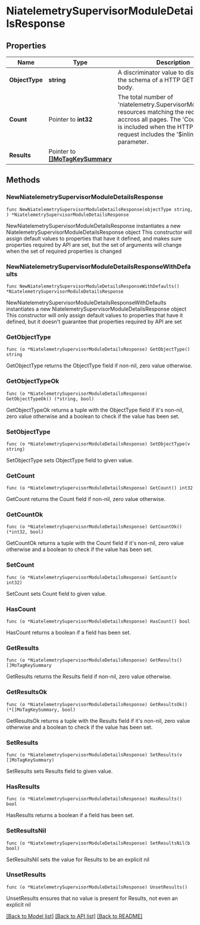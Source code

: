 # NiatelemetrySupervisorModuleDetailsResponse

## Properties

Name | Type | Description | Notes
------------ | ------------- | ------------- | -------------
**ObjectType** | **string** | A discriminator value to disambiguate the schema of a HTTP GET response body. | 
**Count** | Pointer to **int32** | The total number of &#39;niatelemetry.SupervisorModuleDetails&#39; resources matching the request, accross all pages. The &#39;Count&#39; attribute is included when the HTTP GET request includes the &#39;$inlinecount&#39; parameter. | [optional] 
**Results** | Pointer to [**[]MoTagKeySummary**](MoTagKeySummary.md) |  | [optional] 

## Methods

### NewNiatelemetrySupervisorModuleDetailsResponse

`func NewNiatelemetrySupervisorModuleDetailsResponse(objectType string, ) *NiatelemetrySupervisorModuleDetailsResponse`

NewNiatelemetrySupervisorModuleDetailsResponse instantiates a new NiatelemetrySupervisorModuleDetailsResponse object
This constructor will assign default values to properties that have it defined,
and makes sure properties required by API are set, but the set of arguments
will change when the set of required properties is changed

### NewNiatelemetrySupervisorModuleDetailsResponseWithDefaults

`func NewNiatelemetrySupervisorModuleDetailsResponseWithDefaults() *NiatelemetrySupervisorModuleDetailsResponse`

NewNiatelemetrySupervisorModuleDetailsResponseWithDefaults instantiates a new NiatelemetrySupervisorModuleDetailsResponse object
This constructor will only assign default values to properties that have it defined,
but it doesn't guarantee that properties required by API are set

### GetObjectType

`func (o *NiatelemetrySupervisorModuleDetailsResponse) GetObjectType() string`

GetObjectType returns the ObjectType field if non-nil, zero value otherwise.

### GetObjectTypeOk

`func (o *NiatelemetrySupervisorModuleDetailsResponse) GetObjectTypeOk() (*string, bool)`

GetObjectTypeOk returns a tuple with the ObjectType field if it's non-nil, zero value otherwise
and a boolean to check if the value has been set.

### SetObjectType

`func (o *NiatelemetrySupervisorModuleDetailsResponse) SetObjectType(v string)`

SetObjectType sets ObjectType field to given value.


### GetCount

`func (o *NiatelemetrySupervisorModuleDetailsResponse) GetCount() int32`

GetCount returns the Count field if non-nil, zero value otherwise.

### GetCountOk

`func (o *NiatelemetrySupervisorModuleDetailsResponse) GetCountOk() (*int32, bool)`

GetCountOk returns a tuple with the Count field if it's non-nil, zero value otherwise
and a boolean to check if the value has been set.

### SetCount

`func (o *NiatelemetrySupervisorModuleDetailsResponse) SetCount(v int32)`

SetCount sets Count field to given value.

### HasCount

`func (o *NiatelemetrySupervisorModuleDetailsResponse) HasCount() bool`

HasCount returns a boolean if a field has been set.

### GetResults

`func (o *NiatelemetrySupervisorModuleDetailsResponse) GetResults() []MoTagKeySummary`

GetResults returns the Results field if non-nil, zero value otherwise.

### GetResultsOk

`func (o *NiatelemetrySupervisorModuleDetailsResponse) GetResultsOk() (*[]MoTagKeySummary, bool)`

GetResultsOk returns a tuple with the Results field if it's non-nil, zero value otherwise
and a boolean to check if the value has been set.

### SetResults

`func (o *NiatelemetrySupervisorModuleDetailsResponse) SetResults(v []MoTagKeySummary)`

SetResults sets Results field to given value.

### HasResults

`func (o *NiatelemetrySupervisorModuleDetailsResponse) HasResults() bool`

HasResults returns a boolean if a field has been set.

### SetResultsNil

`func (o *NiatelemetrySupervisorModuleDetailsResponse) SetResultsNil(b bool)`

 SetResultsNil sets the value for Results to be an explicit nil

### UnsetResults
`func (o *NiatelemetrySupervisorModuleDetailsResponse) UnsetResults()`

UnsetResults ensures that no value is present for Results, not even an explicit nil

[[Back to Model list]](../README.md#documentation-for-models) [[Back to API list]](../README.md#documentation-for-api-endpoints) [[Back to README]](../README.md)



